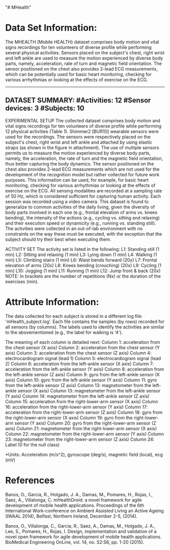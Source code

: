 "# MHealth" 

# Data Set Information:

The MHEALTH (Mobile HEALTH) dataset comprises body motion and vital signs recordings for ten volunteers of diverse profile while performing several physical activities. Sensors placed on the subject's chest, right wrist and left ankle are used to measure the motion experienced by diverse body parts, namely, acceleration, rate of turn and magnetic field orientation. The sensor positioned on the chest also provides 2-lead ECG measurements, which can be potentially used for basic heart monitoring, checking for various arrhythmias or looking at the effects of exercise on the ECG. 

---------------------------------------------------------------------------------------------------------------------- 
DATASET SUMMARY: 
#Activities: 12 
#Sensor devices: 3 
#Subjects: 10 
---------------------------------------------------------------------------------------------------------------------- 

EXPERIMENTAL SETUP 
The collected dataset comprises body motion and vital signs recordings for ten volunteers of diverse profile while performing 12 physical activities (Table 1). Shimmer2 [BUR10] wearable sensors were used for the recordings. The sensors were respectively placed on the subject's chest, right wrist and left ankle and attached by using elastic straps (as shown in the figure in attachment). The use of multiple sensors permits us to measure the motion experienced by diverse body parts, namely, the acceleration, the rate of turn and the magnetic field orientation, thus better capturing the body dynamics. The sensor positioned on the chest also provides 2-lead ECG measurements which are not used for the development of the recognition model but rather collected for future work purposes. This information can be used, for example, for basic heart monitoring, checking for various arrhythmias or looking at the effects of exercise on the ECG. All sensing modalities are recorded at a sampling rate of 50 Hz, which is considered sufficient for capturing human activity. Each session was recorded using a video camera. This dataset is found to generalize to common activities of the daily living, given the diversity of body parts involved in each one (e.g., frontal elevation of arms vs. knees bending), the intensity of the actions (e.g., cycling vs. sitting and relaxing) and their execution speed or dynamicity (e.g., running vs. standing still). The activities were collected in an out-of-lab environment with no constraints on the way these must be executed, with the exception that the subject should try their best when executing them. 

ACTIVITY SET 
The activity set is listed in the following: 
L1: Standing still (1 min) 
L2: Sitting and relaxing (1 min) 
L3: Lying down (1 min) 
L4: Walking (1 min) 
L5: Climbing stairs (1 min) 
L6: Waist bends forward (20x) 
L7: Frontal elevation of arms (20x) 
L8: Knees bending (crouching) (20x) 
L9: Cycling (1 min) 
L10: Jogging (1 min) 
L11: Running (1 min) 
L12: Jump front & back (20x) 
NOTE: In brackets are the number of repetitions (Nx) or the duration of the exercises (min). 


# Attribute Information:

The data collected for each subject is stored in a different log file: 'mHealth_subject.log'. Each file contains the samples (by rows) recorded for all sensors (by columns). The labels used to identify the activities are similar to the abovementioned (e.g., the label for walking is '4'). 

The meaning of each column is detailed next: 
Column 1: acceleration from the chest sensor (X axis) 
Column 2: acceleration from the chest sensor (Y axis) 
Column 3: acceleration from the chest sensor (Z axis) 
Column 4: electrocardiogram signal (lead 1) 
Column 5: electrocardiogram signal (lead 2) 
Column 6: acceleration from the left-ankle sensor (X axis) 
Column 7: acceleration from the left-ankle sensor (Y axis) 
Column 8: acceleration from the left-ankle sensor (Z axis) 
Column 9: gyro from the left-ankle sensor (X axis) 
Column 10: gyro from the left-ankle sensor (Y axis) 
Column 11: gyro from the left-ankle sensor (Z axis) 
Column 13: magnetometer from the left-ankle sensor (X axis) 
Column 13: magnetometer from the left-ankle sensor (Y axis) 
Column 14: magnetometer from the left-ankle sensor (Z axis) 
Column 15: acceleration from the right-lower-arm sensor (X axis) 
Column 16: acceleration from the right-lower-arm sensor (Y axis) 
Column 17: acceleration from the right-lower-arm sensor (Z axis) 
Column 18: gyro from the right-lower-arm sensor (X axis) 
Column 19: gyro from the right-lower-arm sensor (Y axis) 
Column 20: gyro from the right-lower-arm sensor (Z axis) 
Column 21: magnetometer from the right-lower-arm sensor (X axis) 
Column 22: magnetometer from the right-lower-arm sensor (Y axis) 
Column 23: magnetometer from the right-lower-arm sensor (Z axis) 
Column 24: Label (0 for the null class) 

*Units: Acceleration (m/s^2), gyroscope (deg/s), magnetic field (local), ecg (mV) 



# References

Banos, O., Garcia, R., Holgado, J. A., Damas, M., Pomares, H., Rojas, I., Saez, A., Villalonga, C. mHealthDroid: a novel framework for agile development of mobile health applications. Proceedings of the 6th International Work-conference on Ambient Assisted Living an Active Ageing (IWAAL 2014), Belfast, Northern Ireland, December 2-5, (2014).

Banos, O., Villalonga, C., Garcia, R., Saez, A., Damas, M., Holgado, J. A., Lee, S., Pomares, H., Rojas, I. Design, implementation and validation of a novel open framework for agile development of mobile health applications. BioMedical Engineering OnLine, vol. 14, no. S2:S6, pp. 1-20 (2015).
